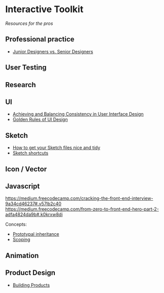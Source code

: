 # Interactive Toolkit
_Resources for the pros_

## Professional practice
* [Junior Designers vs. Senior Designers](https://medium.com/the-year-of-the-looking-glass/junior-designers-vs-senior-designers-fbe483d3b51e#.o4zo20k9a) 

## User Testing
## Research
## UI
* [Achieving and Balancing Consistency in User Interface Design](http://www.uxmatters.com/mt/archives/2010/07/achieving-and-balancing-consistency-in-user-interface-design.php) 
* [Golden Rules of UI Design](http://theomandel.com/wp-content/uploads/2012/07/Mandel-GoldenRules.pdf) 

## Sketch  
* [How to get your Sketch files nice and tidy](https://pixel2html.com/blog/how-to-get-your-sketch-files-nice-and-tidy.html?utm_source=designernews)  
* [Sketch shortcuts](http://sketchshortcuts.com/)

 
## Icon / Vector
## Javascript
https://medium.freecodecamp.com/cracking-the-front-end-interview-9a34cd46237#.v57lb2c40  
https://medium.freecodecamp.com/from-zero-to-front-end-hero-part-2-adfa4824da9b#.k0krxw8di  
  
Concepts:
* [Prototypal inheritance](https://developer.mozilla.org/en-US/docs/Web/JavaScript/Inheritance_and_the_prototype_chain)
* [Scoping](https://spin.atomicobject.com/2014/10/20/javascript-scope-closures/)  


## Animation
## Product Design
* [Building Products](https://medium.com/the-year-of-the-looking-glass/building-products-91aa93bea4bb#.bng6vsedo)
